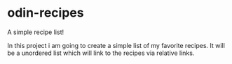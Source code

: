 # odin-recipes

A simple recipe list!

In this project i am going to create a simple list of my favorite recipes.
It will be a unordered list which will link to the recipes via relative links.
